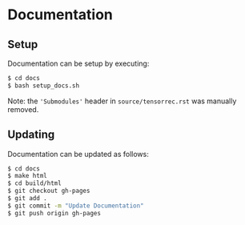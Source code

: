 Documentation
=============

## Setup

Documentation can be setup by executing:

```bash
$ cd docs
$ bash setup_docs.sh
```

Note: the `'Submodules'` header in `source/tensorrec.rst` was manually removed.

## Updating

Documentation can be updated as follows:

```bash
$ cd docs
$ make html
$ cd build/html
$ git checkout gh-pages
$ git add .
$ git commit -m "Update Documentation"
$ git push origin gh-pages
```
